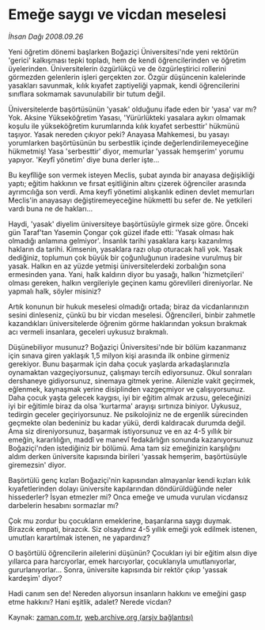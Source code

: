 # Emeğe saygı ve vicdan meselesi

*İhsan Dağı 2008.09.26*

<tr><td class="metin" colspan="2" style="padding-top: 20px; padding-left: 5px; padding-right: 10px;">Yeni öğretim dönemi başlarken Boğaziçi Üniversitesi'nde yeni rektörün 'gerici' kalkışması tepki topladı, hem de kendi öğrencilerinden ve öğretim üyelerinden. Üniversitelerin özgürlükçü ve de özgürleştirici rollerini görmezden gelenlerin işleri gerçekten zor. Özgür düşüncenin kalelerinde yasakları savunmak, kılık kıyafet zaptiyeliği yapmak, kendi öğrencilerini sınıflara sokmamak savunulabilir bir tutum değil.</td></tr><tr><td class="metin" colspan="2" style="padding-top: 20px; padding-left: 5px; padding-right: 10px;"><p>Üniversitelerde başörtüsünün 'yasak' olduğunu ifade eden bir 'yasa' var mı? Yok. Aksine Yükseköğretim Yasası, 'Yürürlükteki yasalara aykırı olmamak koşulu ile yükseköğretim kurumlarında kılık kıyafet serbesttir' hükmünü taşıyor. Yasak nereden çıkıyor peki? Anayasa Mahkemesi, bu yasayı yorumlarken başörtüsünün bu serbestlik içinde değerlendirilemeyeceğine hükmetmiş! Yasa 'serbesttir' diyor, memurlar 'yassak hemşerim' yorumu yapıyor. 'Keyfî yönetim' diye buna derler işte...
<p>Bu keyfîliğe son vermek isteyen Meclis, şubat ayında bir anayasa değişikliği yaptı; eğitim hakkının ve fırsat eşitliğinin altını çizerek öğrenciler arasında ayrımcılığa son verdi. Ama keyfî yönetimi alışkanlık edinen devlet memurları Meclis'in anayasayı değiştiremeyeceğine hükmetti bu sefer de. Ne yetkileri vardı buna ne de hakları... 
<p>Haydi, 'yasak' diyelim üniversiteye başörtüsüyle girmek size göre. Önceki gün Taraf'tan Yasemin Çongar çok güzel ifade etti: 'Yasak olması hak olmadığı anlamına gelmiyor'. İnsanlık tarihi yasaklara karşı kazanılmış hakların da tarihi. Kimsenin, yasaklara razı olup oturacak hali yok. Yasak dediğiniz, toplumun çok büyük bir çoğunluğunun iradesine vurulmuş bir yasak. Halkın en az yüzde yetmişi üniversitelerdeki zorbalığın sona ermesinden yana. Yani, halk kaldırın diyor bu yasağı, halkın 'hizmetçileri' olması gereken, halkın vergileriyle geçinen kamu görevlileri direniyorlar. Ne yapmalı halk, söyler misiniz?
<p>Artık konunun bir hukuk meselesi olmadığı ortada; biraz da vicdanlarınızın sesini dinleseniz, çünkü bu bir vicdan meselesi. Öğrencileri, binbir zahmetle kazandıkları üniversitelerde öğrenim görme haklarından yoksun bırakmak acı vermeli insanlara, geceleri uykusuz bırakmalı.
<p>Düşünebiliyor musunuz? Boğaziçi Üniversitesi'nde bir bölüm kazanmanız için sınava giren yaklaşık 1,5 milyon kişi arasında ilk onbine girmeniz gerekiyor. Bunu başarmak için daha çocuk yaşlarda arkadaşlarınızla oynamaktan vazgeçiyorsunuz, çalışmayı tercih ediyorsunuz. Okul sonraları dershaneye gidiyorsunuz, sinemaya gitmek yerine. Ailenizle vakit geçirmek, eğlenmek, kaynaşmak yerine disiplinden vazgeçmiyor ve çalışıyorsunuz. Daha çocuk yaşta gelecek kaygısı, iyi bir eğitim almak arzusu, geleceğinizi iyi bir eğitimle biraz da olsa 'kurtarma' arayışı sırtınıza biniyor. Uykusuz, tedirgin geceler geçiriyorsunuz. Ne psikolojiniz ne de ergenlik sürecinden geçmekte olan bedeniniz bu kadar yükü, derdi kaldıracak durumda değil. Ama siz direniyorsunuz, başarmak istiyorsunuz ve en az 4-5 yıllık bir emeğin, kararlılığın, maddî ve manevî fedakârlığın sonunda kazanıyorsunuz Boğaziçi'nden istediğiniz bir bölümü. Ama tam siz emeğinizin karşılığını aldım derken üniversite kapısında birileri 'yassak hemşerim, başörtüsüyle giremezsin' diyor.
<p>Başörtülü genç kızları Boğaziçi'nin kapısından almayanlar kendi kızları kılık kıyafetlerinden dolayı üniversite kapılarından döndürüldüğünde neler hissederler? İsyan etmezler mi? Onca emeğe ve umuda vurulan vicdansız darbelerin hesabını sormazlar mı?
<p>Çok mu zordur bu çocukların emeklerine, başarılarına saygı duymak. Birazcık empati, birazcık. Siz olsaydınız 4-5 yıllık emeği yok edilmek istenen, umutları karartılmak istenen, ne yapardınız?
<p>O başörtülü öğrencilerin ailelerini düşünün? Çocukları iyi bir eğitim alsın diye yıllarca para harcıyorlar, emek harcıyorlar, çocuklarıyla umutlanıyorlar, gururlanıyorlar... Sonra, üniversite kapısında bir rektör çıkıp 'yassak kardeşim' diyor?
<p>Hadi canım sen de! Nereden alıyorsun insanların hakkını ve emeğini gasp etme hakkını? Hani eşitlik, adalet? Nerede vicdan? <br/></p></p></p></p></p></p></p></p></p></td></tr>

Kaynak: [zaman.com.tr](http://zaman.com.tr/yazar.do?yazino=742721), [web.archive.org (arşiv bağlantısı)](http://web.archive.org/web/20080929054523/http://www.zaman.com.tr:80/yazar.do?yazino=742721)
